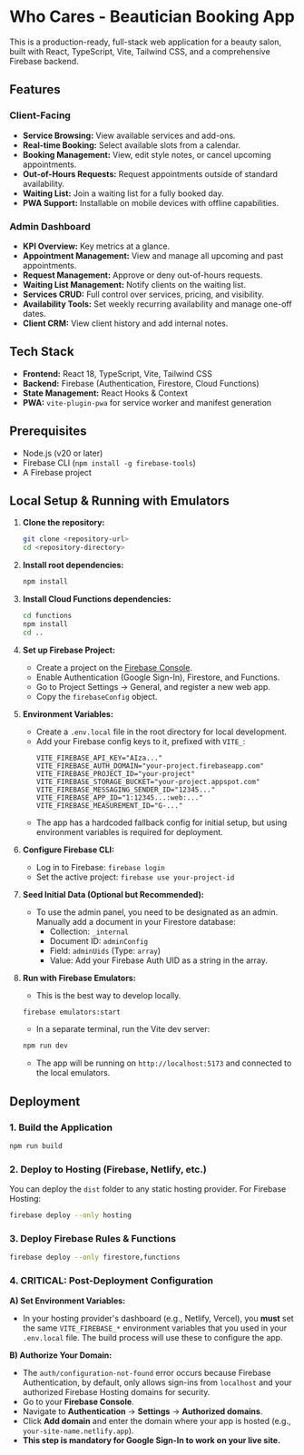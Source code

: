 
# Who Cares - Beautician Booking App

This is a production-ready, full-stack web application for a beauty salon, built with React, TypeScript, Vite, Tailwind CSS, and a comprehensive Firebase backend.

## Features

### Client-Facing
- **Service Browsing:** View available services and add-ons.
- **Real-time Booking:** Select available slots from a calendar.
- **Booking Management:** View, edit style notes, or cancel upcoming appointments.
- **Out-of-Hours Requests:** Request appointments outside of standard availability.
- **Waiting List:** Join a waiting list for a fully booked day.
- **PWA Support:** Installable on mobile devices with offline capabilities.

### Admin Dashboard
- **KPI Overview:** Key metrics at a glance.
- **Appointment Management:** View and manage all upcoming and past appointments.
- **Request Management:** Approve or deny out-of-hours requests.
- **Waiting List Management:** Notify clients on the waiting list.
- **Services CRUD:** Full control over services, pricing, and visibility.
- **Availability Tools:** Set weekly recurring availability and manage one-off dates.
- **Client CRM:** View client history and add internal notes.

## Tech Stack

- **Frontend:** React 18, TypeScript, Vite, Tailwind CSS
- **Backend:** Firebase (Authentication, Firestore, Cloud Functions)
- **State Management:** React Hooks & Context
- **PWA:** `vite-plugin-pwa` for service worker and manifest generation

## Prerequisites

- Node.js (v20 or later)
- Firebase CLI (`npm install -g firebase-tools`)
- A Firebase project

## Local Setup & Running with Emulators

1.  **Clone the repository:**
    ```sh
    git clone <repository-url>
    cd <repository-directory>
    ```

2.  **Install root dependencies:**
    ```sh
    npm install
    ```

3.  **Install Cloud Functions dependencies:**
    ```sh
    cd functions
    npm install
    cd ..
    ```

4.  **Set up Firebase Project:**
    - Create a project on the [Firebase Console](https://console.firebase.google.com/).
    - Enable Authentication (Google Sign-In), Firestore, and Functions.
    - Go to Project Settings -> General, and register a new web app.
    - Copy the `firebaseConfig` object.

5.  **Environment Variables:**
    - Create a `.env.local` file in the root directory for local development.
    - Add your Firebase config keys to it, prefixed with `VITE_`:
      ```
      VITE_FIREBASE_API_KEY="AIza..."
      VITE_FIREBASE_AUTH_DOMAIN="your-project.firebaseapp.com"
      VITE_FIREBASE_PROJECT_ID="your-project"
      VITE_FIREBASE_STORAGE_BUCKET="your-project.appspot.com"
      VITE_FIREBASE_MESSAGING_SENDER_ID="12345..."
      VITE_FIREBASE_APP_ID="1:12345...:web:..."
      VITE_FIREBASE_MEASUREMENT_ID="G-..."
      ```
    - The app has a hardcoded fallback config for initial setup, but using environment variables is required for deployment.

6.  **Configure Firebase CLI:**
    - Log in to Firebase: `firebase login`
    - Set the active project: `firebase use your-project-id`

7.  **Seed Initial Data (Optional but Recommended):**
    - To use the admin panel, you need to be designated as an admin. Manually add a document in your Firestore database:
        - Collection: `_internal`
        - Document ID: `adminConfig`
        - Field: `adminUids` (Type: `array`)
        - Value: Add your Firebase Auth UID as a string in the array.

8.  **Run with Firebase Emulators:**
    - This is the best way to develop locally.
    ```sh
    firebase emulators:start
    ```
    - In a separate terminal, run the Vite dev server:
    ```sh
    npm run dev
    ```
    - The app will be running on `http://localhost:5173` and connected to the local emulators.

## Deployment

### 1. Build the Application
```sh
npm run build
```

### 2. Deploy to Hosting (Firebase, Netlify, etc.)
You can deploy the `dist` folder to any static hosting provider. For Firebase Hosting:
```sh
firebase deploy --only hosting
```

### 3. Deploy Firebase Rules & Functions
```sh
firebase deploy --only firestore,functions
```

### 4. CRITICAL: Post-Deployment Configuration

**A) Set Environment Variables:**
- In your hosting provider's dashboard (e.g., Netlify, Vercel), you **must** set the same `VITE_FIREBASE_*` environment variables that you used in your `.env.local` file. The build process will use these to configure the app.

**B) Authorize Your Domain:**
- The `auth/configuration-not-found` error occurs because Firebase Authentication, by default, only allows sign-ins from `localhost` and your authorized Firebase Hosting domains for security.
- Go to your **Firebase Console**.
- Navigate to **Authentication** -> **Settings** -> **Authorized domains**.
- Click **Add domain** and enter the domain where your app is hosted (e.g., `your-site-name.netlify.app`).
- **This step is mandatory for Google Sign-In to work on your live site.**
